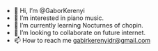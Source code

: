 - 👋 Hi, I’m @GaborKerenyi
- 👀 I’m interested in piano music.
- 🌱 I’m currently learning Nocturnes of chopin.
- 💞️ I’m looking to collaborate on future internet.
- 📫 How to reach me gabirkerenyidr@gmail.com

<!---
GaborKerenyi/GaborKerenyi is a ✨ special ✨ repository because its `README.md` (this file) appears on your GitHub profile.
You can click the Preview link to take a look at your changes.
--->
